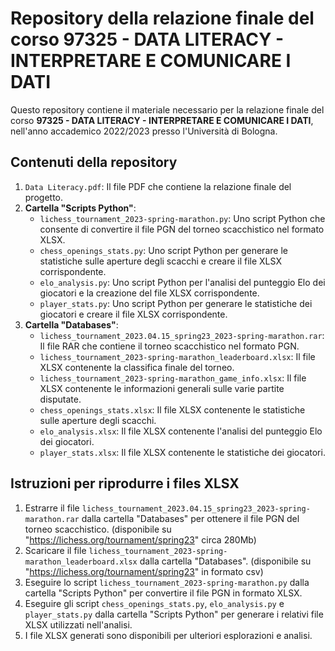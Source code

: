 # Repository della relazione finale del corso 97325 - DATA LITERACY - INTERPRETARE E COMUNICARE I DATI

Questo repository contiene il materiale necessario per la relazione finale del corso **97325 - DATA LITERACY - INTERPRETARE E COMUNICARE I DATI**, nell'anno accademico 2022/2023 presso l'Università di Bologna.

## Contenuti della repository

1. `Data Literacy.pdf`: Il file PDF che contiene la relazione finale del progetto.
2. **Cartella "Scripts Python"**:
   - `lichess_tournament_2023-spring-marathon.py`: Uno script Python che consente di convertire il file PGN del torneo scacchistico nel formato XLSX.
   - `chess_openings_stats.py`: Uno script Python per generare le statistiche sulle aperture degli scacchi e creare il file XLSX corrispondente.
   - `elo_analysis.py`: Uno script Python per l'analisi del punteggio Elo dei giocatori e la creazione del file XLSX corrispondente.
   - `player_stats.py`: Uno script Python per generare le statistiche dei giocatori e creare il file XLSX corrispondente.
3. **Cartella "Databases"**:
   - `lichess_tournament_2023.04.15_spring23_2023-spring-marathon.rar`: Il file RAR che contiene il torneo scacchistico nel formato PGN.
   - `lichess_tournament_2023-spring-marathon_leaderboard.xlsx`: Il file XLSX contenente la classifica finale del torneo.
   - `lichess_tournament_2023-spring-marathon_game_info.xlsx`: Il file XLSX contenente le informazioni generali sulle varie partite disputate.
   - `chess_openings_stats.xlsx`: Il file XLSX contenente le statistiche sulle aperture degli scacchi.
   - `elo_analysis.xlsx`: Il file XLSX contenente l'analisi del punteggio Elo dei giocatori.
   - `player_stats.xlsx`: Il file XLSX contenente le statistiche dei giocatori.

## Istruzioni per riprodurre i files XLSX

1. Estrarre il file `lichess_tournament_2023.04.15_spring23_2023-spring-marathon.rar` dalla cartella "Databases" per ottenere il file PGN del torneo scacchistico. (disponibile su "https://lichess.org/tournament/spring23" circa 280Mb)
2. Scaricare il file `lichess_tournament_2023-spring-marathon_leaderboard.xlsx` dalla cartella "Databases". (disponibile su "https://lichess.org/tournament/spring23" in formato csv)
3. Eseguire lo script `lichess_tournament_2023-spring-marathon.py` dalla cartella "Scripts Python" per convertire il file PGN in formato XLSX.
4. Eseguire gli script `chess_openings_stats.py`, `elo_analysis.py` e `player_stats.py` dalla cartella "Scripts Python" per generare i relativi file XLSX utilizzati nell'analisi.
5. I file XLSX generati sono disponibili per ulteriori esplorazioni e analisi.